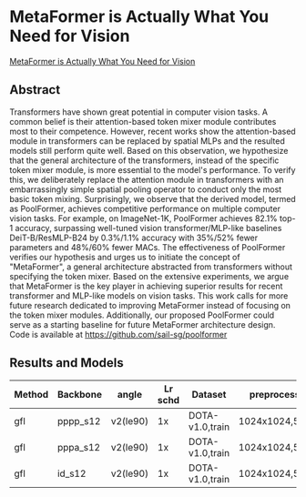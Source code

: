 # MetaFormer is Actually What You Need for Vision

[MetaFormer is Actually What You Need for Vision](http://arxiv.org/abs/2111.11418)

## Abstract

Transformers have shown great potential in computer vision tasks. A common belief is their attention-based token mixer module contributes most to their competence. However, recent works show the attention-based module in transformers can be replaced by spatial MLPs and the resulted models still perform quite well. Based on this observation, we hypothesize that the general architecture of the transformers, instead of the specific token mixer module, is more essential to the model's performance. To verify this, we deliberately replace the attention module in transformers with an embarrassingly simple spatial pooling operator to conduct only the most basic token mixing. Surprisingly, we observe that the derived model, termed as PoolFormer, achieves competitive performance on multiple computer vision tasks. For example, on ImageNet-1K, PoolFormer achieves 82.1% top-1 accuracy, surpassing well-tuned vision transformer/MLP-like baselines DeiT-B/ResMLP-B24 by 0.3%/1.1% accuracy with 35%/52% fewer parameters and 48%/60% fewer MACs. The effectiveness of PoolFormer verifies our hypothesis and urges us to initiate the concept of "MetaFormer", a general architecture abstracted from transformers without specifying the token mixer. Based on the extensive experiments, we argue that MetaFormer is the key player in achieving superior results for recent transformer and MLP-like models on vision tasks. This work calls for more future research dedicated to improving MetaFormer instead of focusing on the token mixer modules. Additionally, our proposed PoolFormer could serve as a starting baseline for future MetaFormer architecture design. Code is available at https://github.com/sail-sg/poolformer

## Results and Models

| Method | Backbone | angle    | Lr schd | Dataset         | preprocess    | $AP_{0.5}$ | $AP_{0.75}$ | $mAP$ |
| ------ | -------- | -------- | ------- | --------------- | ------------- | ---------- | ----------- | ----- |
| gfl    | pppp_s12 | v2(le90) | 1x      | DOTA-v1.0,train | 1024x1024,512 | 72.03      | 43.51       | 42.14 |
| gfl    | pppa_s12 | v2(le90) | 1x      | DOTA-v1.0,train | 1024x1024,512 | 70.30      | 41.51       | 40.95 |
| gfl    | id_s12   | v2(le90) | 1x      | DOTA-v1.0,train | 1024x1024,512 | 67.42      | 38.47       | 38.61 |